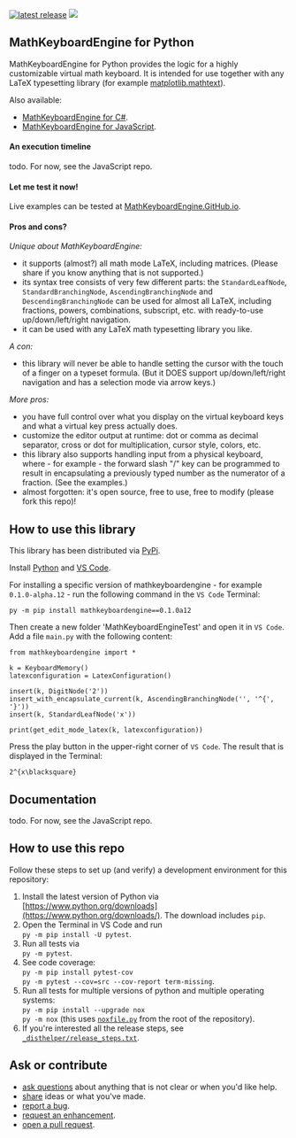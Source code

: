 [![latest release](https://badge.fury.io/py/mathkeyboardengine.svg)](https://badge.fury.io/py/mathkeyboardengine)
![](https://badgen.net/badge/test%20coverage/100%25/green)

## MathKeyboardEngine for Python

MathKeyboardEngine for Python provides the logic for a highly customizable virtual math keyboard. It is intended for use together with any LaTeX typesetting library (for example [matplotlib.mathtext](https://matplotlib.org/stable/api/mathtext_api.html)).

Also available:

- [MathKeyboardEngine for C#](https://github.com/MathKeyboardEngine/MathKeyboardEngine.CSharp).
- [MathKeyboardEngine for JavaScript](https://github.com/MathKeyboardEngine/MathKeyboardEngine).

#### An execution timeline

todo. For now, see the JavaScript repo.

#### Let me test it now!

Live examples can be tested at [MathKeyboardEngine.GitHub.io](https://mathkeyboardengine.github.io).

#### Pros and cons?

<i>Unique about MathKeyboardEngine:</i>

- it supports (almost?) all math mode LaTeX, including matrices. (Please share if you know anything that is not supported.)
- its syntax tree consists of very few different parts: the `StandardLeafNode`, `StandardBranchingNode`, `AscendingBranchingNode` and `DescendingBranchingNode` can be used for almost all LaTeX, including fractions, powers, combinations, subscript, etc. with ready-to-use up/down/left/right navigation.
- it can be used with any LaTeX math typesetting library you like.

<i>A con:</i>

- this library will never be able to handle setting the cursor with the touch of a finger on a typeset formula. (But it DOES support up/down/left/right navigation and has a selection mode via arrow keys.)

<i>More pros:</i>

- you have full control over what you display on the virtual keyboard keys and what a virtual key press actually does.
- customize the editor output at runtime: dot or comma as decimal separator, cross or dot for multiplication, cursor style, colors, etc.
- this library also supports handling input from a physical keyboard, where - for example - the forward slash "/" key can be programmed to result in encapsulating a previously typed number as the numerator of a fraction. (See the examples.)
- almost forgotten: it's open source, free to use, free to modify (please fork this repo)!

## How to use this library

This library has been distributed via [PyPi](https://pypi.org/project/mathkeyboardengine/).

Install [Python](https://www.python.org/downloads/) and [VS Code](https://code.visualstudio.com).

For installing a specific version of mathkeyboardengine - for example `0.1.0-alpha.12` - run the following command in the `VS Code` Terminal:
```
py -m pip install mathkeyboardengine==0.1.0a12
```
Then create a new folder 'MathKeyboardEngineTest' and open it in `VS Code`. Add a file `main.py` with the following content:
```
from mathkeyboardengine import *

k = KeyboardMemory()
latexconfiguration = LatexConfiguration()

insert(k, DigitNode('2'))
insert_with_encapsulate_current(k, AscendingBranchingNode('', '^{', '}'))
insert(k, StandardLeafNode('x'))

print(get_edit_mode_latex(k, latexconfiguration))
```
Press the play button in the upper-right corner of `VS Code`. The result that is displayed in the Terminal:
```
2^{x\blacksquare}
```

## Documentation

todo. For now, see the JavaScript repo.

## How to use this repo

Follow these steps to set up (and verify) a development environment for this repository:

1. Install the latest version of Python via [https://www.python.org/downloads](https://www.python.org/downloads/). The download includes `pip`.
1. Open the Terminal in VS Code and run<br/>`py -m pip install -U pytest`.
1. Run all tests via<br/>`py -m pytest`.
1. See code coverage:<br/>`py -m pip install pytest-cov`<br/>`py -m pytest --cov=src --cov-report term-missing`.
1. Run all tests for multiple versions of python and multiple operating systems:<br/>`py -m pip install --upgrade nox`<br/>`py -m nox` (this uses [`noxfile.py`](noxfile.py) from the root of the repository).
1. If you're interested all the release steps, see [`_disthelper/release_steps.txt`](_disthelper/release_steps.txt).

## Ask or contribute

- [ask questions](https://github.com/MathKeyboardEngine/MathKeyboardEngine.Python/discussions) about anything that is not clear or when you'd like help.
- [share](https://github.com/MathKeyboardEngine/MathKeyboardEngine.Python/discussions) ideas or what you've made.
- [report a bug](https://github.com/MathKeyboardEngine/MathKeyboardEngine.Python/issues).
- [request an enhancement](https://github.com/MathKeyboardEngine/MathKeyboardEngine.Python/issues).
- [open a pull request](https://github.com/MathKeyboardEngine/MathKeyboardEngine.Python/pulls).